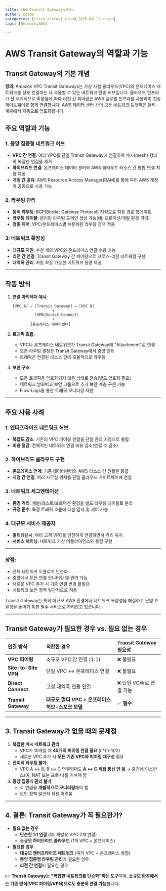 ```yaml
---
title: <h0>Transit Gateway</h0>
author: cotes 
categories: [cisco virtual cloud,2025-04-11-cisco]
tags: [Network,AWS]

---
```


# AWS Transit Gateway의 역할과 기능

## Transit Gateway의 기본 개념

**정의**:  Amazon VPC Transit Gateways는 가상 사설 클라우드(VPC)와 온프레미스 네트워크를 상호 연결하는 데 사용할 수 있는  네트워크 전송 허브입니다. 클라우드 인프라가 전 세계적으로 확장됨에 따라 리전 간 피어링은 AWS 글로벌 인프라를 사용하여 전송  게이트웨이를 함께 연결합니다. AWS  데이터 센터 간의 모든 네트워크 트래픽은 물리 계층에서 자동으로 암호화됩니다.

## 주요 역할과 기능

### 1. 중앙 집중형 네트워크 허브
- **VPC 간 연결**: 여러 VPC를 단일 Transit Gateway에 연결하여 메시(mesh) 형태의 복잡한 연결을 제거
- **하이브리드 연결**: 온프레미스 데이터 센터와 AWS 클라우드 리소스 간 통합 연결 지점 제공
- **계정 간 공유**: AWS Resource Access Manager(RAM)를 통해 여러 AWS 계정이 공동으로 사용 가능

### 2. 라우팅 관리
- **동적 라우팅**: BGP(Border Gateway Protocol) 지원으로 자동 경로 업데이트
- **라우팅 테이블**: 분리된 라우팅 도메인 생성 가능(예: 프로덕션/개발 환경 격리)
- **정밀 제어**: VPC/온프레미스별 세분화된 라우팅 정책 적용

### 3. 네트워크 확장성
- **대규모 지원**: 수천 개의 VPC와 온프레미스 연결 수용 가능
- **리전 간 연결**: Transit Gateway 간 피어링으로 크로스-리전 네트워킹 구현
- **대역폭 관리**: 자동 확장 가능한 네트워크 용량 제공

------

## 작동 방식

1. **연결 아키텍처 예시**:
   ```
   [VPC A] → [Transit Gateway] ← [VPC B]
                     ↑
             [VPN/Direct Connect]
                     ↑
           [온프레미스 데이터센터]
   ```

2. **트래픽 흐름**:
   - VPC나 온프레미스 네트워크가 Transit Gateway에 "Attachment"로 연결
   - 모든 라우팅 결정은 Transit Gateway에서 중앙 관리
   - 트래픽은 연결된 리소스 간에 효율적으로 라우팅

3. **보안 구조**:
   - 모든 트래픽은 암호화되지 않은 상태로 전송(별도 암호화 필요)
   - 네트워크 방화벽과 보안 그룹으로 추가 보안 계층 구현 가능
   - Flow Logs를 통한 트래픽 모니터링 지원

------

## 주요 사용 사례

### 1. 엔터프라이즈 네트워크 허브
- **복잡도 감소**: 기존의 VPC 피어링 연결을 단일 관리 지점으로 통합
- **비용 절감**: 전체적인 네트워크 연결 비용 감소(연결 수 감소)

### 2. 하이브리드 클라우드 구현
- **온프레미스 연계**: 기존 데이터센터와 AWS 리소스 간 원활한 통합
- **지점 간 연결**: 여러 사무실 위치를 단일 클라우드 게이트웨이에 연결

### 3. 네트워크 세그멘테이션
- **환경 격리**: 개발/테스트/프로덕션 환경을 별도 라우팅 테이블로 분리
- **규정 준수**: 특정 트래픽 흐름에 대한 감사 및 제어 가능

### 4. 대규모 서비스 제공자
- **멀티테넌시**: 여러 고객 VPC를 안전하게 연결하면서 격리 유지
- **서비스 체이닝**: 네트워크 가상 어플라이언스와 통합 구현

------

### **장점**:

- 전체 네트워크 토폴로지 단순화
- 중앙에서 모든 연결 모니터링 및 관리 가능
- 새로운 VPC 추가 시 기존 연결 변경 불필요
- 네트워크 보안 정책 일관적으로 적용

Transit Gateway는 특히 대규모 AWS 환경에서 네트워크 복잡성을 해결하고 운영 효율성을 높이기 위한 필수 서비스로 자리잡고 있습니다.

------

## **Transit Gateway가 필요한 경우 vs. 필요 없는 경우**

| **연결 방식**        | **적합한 경우**                                   | **Transit Gateway 필요성** |
| :------------------- | :------------------------------------------------ | :------------------------- |
| **VPC 피어링**       | 소규모 VPC 간 연결 (1:1)                          | ❌ 불필요                   |
| **Site-to-Site VPN** | 단일 VPC ↔ 온프레미스 연결                        | ❌ 불필요                   |
| **Direct Connect**   | 고정 대역폭 전용 연결                             | ❌ 단일 VGW로 연결 가능     |
| **Transit Gateway**  | **대규모 멀티 VPC + 온프레미스 허브-스포크 모델** | ✅ **필수**                 |

------

## **3. Transit Gateway가 없을 때의 문제점**

1. **복잡한 메시 네트워크 관리**
   - VPC가 10개일 때 **45개의 피어링 연결 필요** (n*(n-1)/2)
   - 새로운 VPC 추가 시 **모든 기존 VPC와 피어링 재구성** 필요
2. **전이적 라우팅 불가**
   - VPC A ↔ B, B ↔ C 연결되어도 **A ↔ C 직접 통신 안 됨**
     → 중간에 인스턴스(예: NAT 또는 프록시)를 거쳐야 함
3. **중앙 집중식 관리 불가**
   - 각 연결을 **개별적으로 모니터링**해야 함
   - 보안 정책 일관적 적용 어려움

------

## **4. 결론: Transit Gateway가 꼭 필요한가?**

- **필요 없는 경우**
  - **단순한 1:1 연결** (예: 개발용 VPC 2개 연결)
  - **소규모 하이브리드 클라우드** (1개 VPC + 온프레미스)
- **필요한 경우**
  - **대규모 엔터프라이즈 네트워크** (여러 VPC + 온프레미스 통합)
  - **중앙 집중형 라우팅 관리**가 필요한 경우
  - **리전 간 연결**이 필요한 경우

👉 **Transit Gateway는 "복잡한 네트워크를 단순화"하는 도구**이며, **소규모 환경에서는 기존 방식(VPC 피어링/VPN)으로도 충분히 연결 가능**합니다.